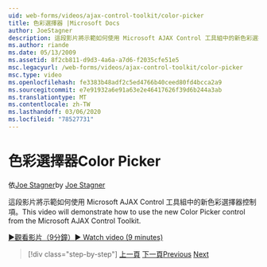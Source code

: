 ```yaml
---
uid: web-forms/videos/ajax-control-toolkit/color-picker
title: 色彩選擇器 |Microsoft Docs
author: JoeStagner
description: 這段影片將示範如何使用 Microsoft AJAX Control 工具組中的新色彩選擇器控制項。
ms.author: riande
ms.date: 05/13/2009
ms.assetid: 8f2cb811-d9d3-4a6a-a7d6-f2035cfe51e5
msc.legacyurl: /web-forms/videos/ajax-control-toolkit/color-picker
msc.type: video
ms.openlocfilehash: fe3383b48adf2c5ed4766b40ceed80fd4bcca2a9
ms.sourcegitcommit: e7e91932a6e91a63e2e46417626f39d6b244a3ab
ms.translationtype: MT
ms.contentlocale: zh-TW
ms.lasthandoff: 03/06/2020
ms.locfileid: "78527731"
---
```

# <a name="color-picker"></a><span data-ttu-id="113fd-103">色彩選擇器</span><span class="sxs-lookup"><span data-stu-id="113fd-103">Color Picker</span></span>

<span data-ttu-id="113fd-104">依[Joe Stagner](https://github.com/JoeStagner)</span><span class="sxs-lookup"><span data-stu-id="113fd-104">by [Joe Stagner](https://github.com/JoeStagner)</span></span>

<span data-ttu-id="113fd-105">這段影片將示範如何使用 Microsoft AJAX Control 工具組中的新色彩選擇器控制項。</span><span class="sxs-lookup"><span data-stu-id="113fd-105">This video will demonstrate how to use the new Color Picker control from the Microsoft AJAX Control Toolkit.</span></span>

[<span data-ttu-id="113fd-106">&#9654;觀看影片（9分鐘）</span><span class="sxs-lookup"><span data-stu-id="113fd-106">&#9654; Watch video (9 minutes)</span></span>](https://channel9.msdn.com/Blogs/ASP-NET-Site-Videos/color-picker)

> [!div class="step-by-step"]
> <span data-ttu-id="113fd-107">[上一頁](control-extenders.md)
> [下一頁](combo-box.md)</span><span class="sxs-lookup"><span data-stu-id="113fd-107">[Previous](control-extenders.md)
[Next](combo-box.md)</span></span>
